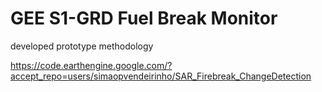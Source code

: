 # GEE S1-GRD Fuel Break Monitor

developed prototype methodology

https://code.earthengine.google.com/?accept_repo=users/simaopvendeirinho/SAR_Firebreak_ChangeDetection
